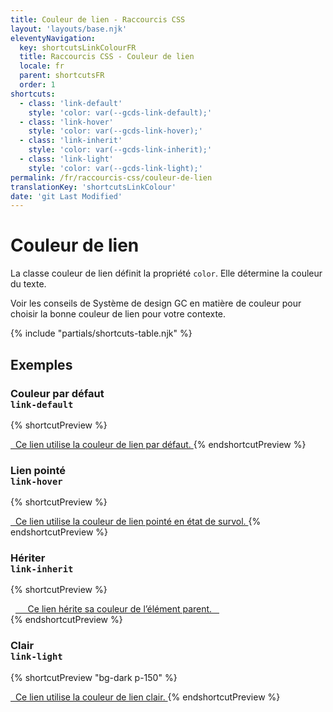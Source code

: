 ```yaml
---
title: Couleur de lien - Raccourcis CSS
layout: 'layouts/base.njk'
eleventyNavigation:
  key: shortcutsLinkColourFR
  title: Raccourcis CSS - Couleur de lien
  locale: fr
  parent: shortcutsFR
  order: 1
shortcuts:
  - class: 'link-default'
    style: 'color: var(--gcds-link-default);'
  - class: 'link-hover'
    style: 'color: var(--gcds-link-hover);'
  - class: 'link-inherit'
    style: 'color: var(--gcds-link-inherit);'
  - class: 'link-light'
    style: 'color: var(--gcds-link-light);'
permalink: /fr/raccourcis-css/couleur-de-lien
translationKey: 'shortcutsLinkColour'
date: 'git Last Modified'
---
```


# Couleur de lien

La classe couleur de lien définit la propriété `color`. Elle détermine la couleur du texte.

<gcds-notice type="warning" notice-title-tag="h2" notice-title="Utiliser avec prudence">
  <gcds-text><gcds-link href="{{ links.colourLink }}">Voir les conseils de Système de design GC en matière de couleur</gcds-link> pour choisir la bonne couleur de lien pour votre contexte.</gcds-text>
</gcds-notice>

{% include "partials/shortcuts-table.njk" %}

## Exemples

### Couleur par défaut<br/>`link-default`

{% shortcutPreview %}

<a href="#" class="link-default">
  Ce lien utilise la couleur de lien par défaut.
</a>
{% endshortcutPreview %}

### Lien pointé<br/>`link-hover`

{% shortcutPreview %}

<a href="#" class="link-hover">
  Ce lien utilise la couleur de lien pointé en état de survol.
</a>
{% endshortcutPreview %}

### Hériter<br/>`link-inherit`

{% shortcutPreview %}

<div style="color: var(--gcds-color-red-700);">
  <a href="#" class="link-inherit">
    Ce lien hérite sa couleur de l’élément parent.
  </a>
</div>
{% endshortcutPreview %}

### Clair<br/>`link-light`

{% shortcutPreview "bg-dark p-150" %}

<a href="#" class="link-light">
  Ce lien utilise la couleur de lien clair.
</a>
{% endshortcutPreview %}
